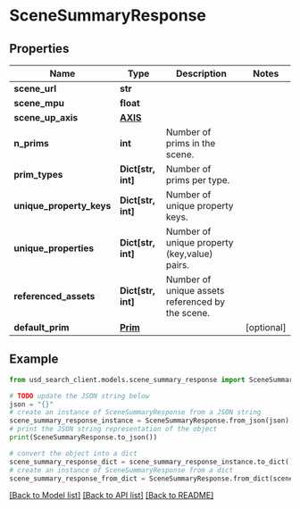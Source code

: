 # SceneSummaryResponse


## Properties

Name | Type | Description | Notes
------------ | ------------- | ------------- | -------------
**scene_url** | **str** |  | 
**scene_mpu** | **float** |  | 
**scene_up_axis** | [**AXIS**](AXIS.md) |  | 
**n_prims** | **int** | Number of prims in the scene. | 
**prim_types** | **Dict[str, int]** | Number of prims per type. | 
**unique_property_keys** | **Dict[str, int]** | Number of unique property keys. | 
**unique_properties** | **Dict[str, int]** | Number of unique property (key,value) pairs. | 
**referenced_assets** | **Dict[str, int]** | Number of unique assets referenced by the scene. | 
**default_prim** | [**Prim**](Prim.md) |  | [optional] 

## Example

```python
from usd_search_client.models.scene_summary_response import SceneSummaryResponse

# TODO update the JSON string below
json = "{}"
# create an instance of SceneSummaryResponse from a JSON string
scene_summary_response_instance = SceneSummaryResponse.from_json(json)
# print the JSON string representation of the object
print(SceneSummaryResponse.to_json())

# convert the object into a dict
scene_summary_response_dict = scene_summary_response_instance.to_dict()
# create an instance of SceneSummaryResponse from a dict
scene_summary_response_from_dict = SceneSummaryResponse.from_dict(scene_summary_response_dict)
```
[[Back to Model list]](../README.md#documentation-for-models) [[Back to API list]](../README.md#documentation-for-api-endpoints) [[Back to README]](../README.md)


